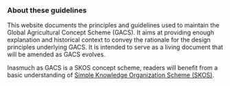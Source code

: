### About these guidelines

This website documents the principles and guidelines used to maintain the
Global Agricultural Concept Scheme (GACS).  It aims at providing enough
explanation and historical context to convey the rationale for the design
principles underlying GACS.  It is intended to serve as a living document that
will be amended as GACS evolves.  

Inasmuch as GACS is a SKOS concept scheme, readers will benefit from a basic
understanding of [Simple Knowledge Organization Scheme
(SKOS)](http://www.w3.org/TR/skos-primer/).


